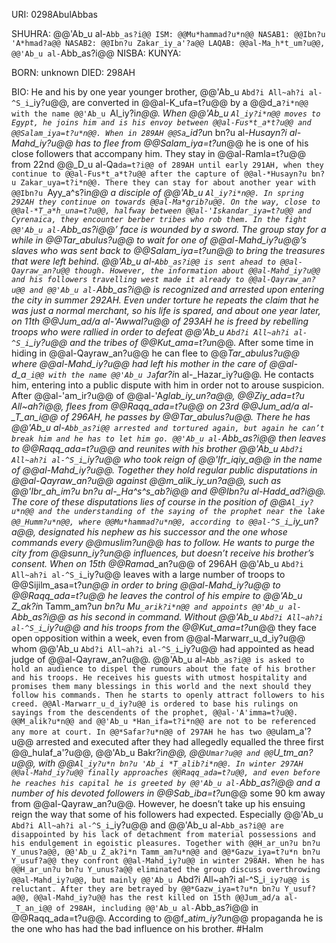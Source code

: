 URI: 0298AbulAbbas

SHUHRA: @@'Ab_u al-`Abb_as?i@@
ISM: @@Mu*hammad?u*n@@
NASAB1: @@Ibn?u 'A*hmad?a@@
NASAB2: @@Ibn?u Zakar_iy_a'?a@@
LAQAB: @@al-Ma_h*t_um?u@@, @@'Ab_u al-`Abb_as?i@@
NISBA: 
KUNYA: 

BORN: unknown
DIED: 298AH

BIO: He and his by one year younger brother, @@'Ab_u `Abd?i All~ah?i al-^S_i`_iy?u@@, are converted in @@al-K_ufa=t?u@@ by a @@d_a`?i*n@@ with the name @@'Ab_u `Al_iy?i*n@@. When @@'Ab_u `Al_iy?i*n@@ moves to Egypt, he joins him and is his envoy between @@al-Fus*t_a*t?u@@ and @@Salam_iya=t?u*n@@. When in 289AH @@Sa`_id?u*n bn?u al-*Husayn?i al-Mahd_iy?u@@ has to flee from @@Salam_iya=t?u*n@@ he is one of his close followers that accompany him. They stay in @@al-Ramla=t?u@@ from 22nd @@_D_u al-Qa`da=t?i@@ of 289AH until early 291AH, when they continue to @@al-Fus*t_a*t?u@@ after the capture of @@al-*Husayn?u bn?u Zakar_uya=t?i*n@@. There they can stay for about another year with @@Ibn?u `Ayy_a^s?i*n@@ a disciple of @@'Ab_u `Al_iy?i*n@@. In spring 292AH they continue on towards @@al-Ma*grib?u@@. On the way, close to @@al-*T_a*h_una=t?u@@, halfway between @@al-'Iskandar_iya=t?u@@ and Cyrenaica, they encounter berber tribes who rob them. In the fight @@'Ab_u al-`Abb_as?i@@’ face is wounded by a sword. The group stay for a while in @@*Tar_abulus?u@@ to wait for one of @@al-Mahd_iy?u@@’s slaves who was sent back to @@Salam_iya=t?u*n@@ to bring the treasures that were left behind. @@'Ab_u al-`Abb_as?i@@ is sent ahead to @@al-Qayraw_an?u@@ though. However, the information about @@al-Mahd_iy?u@@ and his followers travelling west made it already to @@al-Qayraw_an?u@@ and @@'Ab_u al-`Abb_as?i@@ is recognized and arrested upon entering the city in summer 292AH. Even under torture he repeats the claim that he was just a normal merchant, so his life is spared, and about one year later, on 11th @@Jum_ad/a al-'Awwal?u@@ of 293AH he is freed by rebelling troops who were rallied in order to defeat @@'Ab_u `Abd?i All~ah?i al-^S_i`_iy?u@@ and the tribes of @@Kut_ama=t?u*n@@. After some time in hiding in @@al-Qayraw_an?u@@ he can flee to @@*Tar_abulus?u@@ where @@al-Mahd_iy?u@@ had left his mother in the care of @@al-d_a`_i@@ with the name @@'Ab_u Ja`far?i*n al-_Hazar_iy?u@@. He contacts him, entering into a public dispute with him in order not to arouse suspicion. After @@al-'am_ir?u@@ of @@al-'A*glab_iy_un?a@@, @@Ziy_ada=t?u All~ah?i@@, flees from @@Raqq_ada=t?u@@ on 23rd @@Jum_ad/a al-_T_an_i@@ of 296AH, he passes by @@*Tar_abulus?u@@. There he has @@'Ab_u al-`Abb_as?i@@ arrested and tortured again, but again he can’t break him and he has to let him go. @@'Ab_u al-`Abb_as?i@@ then leaves to @@Raqq_ada=t?u@@ and reunites with his brother @@'Ab_u `Abd?i All~ah?i al-^S_i`_iy?u@@ who took reign of @@'Ifr_iqiy_a@@ in the name of @@al-Mahd_iy?u@@. Together they hold regular public disputations in @@al-Qayraw_an?u@@ against @@m_alik_iy_un?a@@, such as @@'Ibr_ah_im?u bn?u al-_Ha^s^s_ab?i@@ and @@Ibn?u al-*Hadd_ad?i@@. The core of these disputations lies of course in the position of @@`Al_iy?u*n@@ and the understanding of the saying of the prophet near the lake @@_Humm?u*n@@, where @@Mu*hammad?u*n@@, according to @@al-^S_i`_iy_un?a@@, designated his nephew as his successor and the one whose commands every @@muslim?u*n@@ has to follow. He wants to purge the city from @@sunn_iy?u*n@@ influences, but doesn’t receive his brother’s consent. When on 15th @@Rama*d_an?u@@ of 296AH @@'Ab_u `Abd?i All~ah?i al-^S_i`_iy?u@@ leaves with a large number of troops to @@Sijilm_asa=t?u*n@@ in order to bring @@al-Mahd_iy?u@@ to @@Raqq_ada=t?u@@ he leaves the control of his empire to @@'Ab_u Z_ak?i*n Tamm_am?u*n bn?u Mu`_arik?i*n@@ and appoints @@'Ab_u al-`Abb_as?i@@ as his second in command. Without @@'Ab_u `Abd?i All~ah?i al-^S_i`_iy?u@@ and his troops from the @@Kut_ama=t?u*n@@ they face open opposition within a week, even from @@al-Marwarr_u_d_iy?u@@ whom @@'Ab_u `Abd?i All~ah?i al-^S_i`_iy?u@@ had appointed as head judge of @@al-Qayraw_an?u@@. @@'Ab_u al-`Abb_as?i@@ is asked to hold an audience to dispel the rumours about the fate of his brother and his troops. He receives his guests with utmost hospitality and promises them many blessings in this world and the next should they follow his commands. Then he starts to openly attract followers to his creed. @@Al-Marwarr_u_d_iy?u@@ is ordered to base his rulings on sayings from the descendents of the prophet, @@al-'A'imma=t?u@@. @@M_alik?u*n@@ and @@'Ab_u *Han_ifa=t?i*n@@ are not to be referenced any more at court. In @@*Safar?u*n@@ of 297AH he has two @@`ulam_a'?u@@ arrested and executed after they had allegedly equalled the three first @@_hulaf_a'?u@@, @@'Ab_u Bakr?i*n@@, @@`Umar?u@@ and @@`U_tm_an?u@@, with @@`Al_iy?u*n bn?u 'Ab_i *T_alib?i*n@@. In winter 297AH @@al-Mahd_iy?u@@ finally approaches @@Raqq_ada=t?u@@, and even before he reaches his capital he is greeted by @@'Ab_u al-`Abb_as?i@@ and a number of his devoted followers in @@Sab_iba=t?u*n@@ some 90 km away from @@al-Qayraw_an?u@@. However, he doesn’t take up his ensuing reign the way that some of his followers had expected. Especially @@'Ab_u `Abd?i All~ah?i al-^S_i`_iy?u@@ and @@'Ab_u al-`Abb_as?i@@ are disappointed by his lack of detachment from material possessions and his endulgement in egoistic pleasures. Together with @@H_ar_un?u bn?u Y_unus?a@@, @@'Ab_u Z_ak?i*n Tamm_am?u*n@@ and @@*Gazw_iya=t?u*n bn?u Y_usuf?a@@ they confront @@al-Mahd_iy?u@@ in winter 298AH. When he has @@H_ar_un?u bn?u Y_unus?a@@ eliminated the group discuss overthrowing @@al-Mahd_iy?u@@, but mainly @@'Ab_u `Abd?i All~ah?i al-^S_i`_iy?u@@ is reluctant. After they are betrayed by @@*Gazw_iya=t?u*n bn?u Y_usuf?a@@, @@al-Mahd_iy?u@@ has the rest killed on 15th @@Jum_ad/a al-_T_an_i@@ of 298AH, including @@'Ab_u al-`Abb_as?i@@ in @@Raqq_ada=t?u@@. According to @@f_a*tim_iy?u*n@@ propaganda he is the one who has had the bad influence on his brother. #Halm
